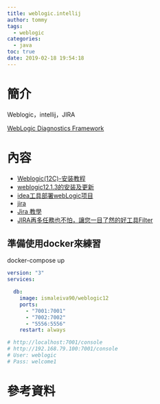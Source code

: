 ```yaml
---
title: weblogic.intellij
author: tommy
tags:
  - weblogic
categories:
  - java
toc: true
date: 2019-02-18 19:54:18
---
```


# 簡介

Weblogic，intellij，JIRA

[WebLogic Diagnostics Framework](https://docs.oracle.com/cd/E13222_01/wls/docs103/wldf_configuring/index.html)

<!--more-->
# 內容
- [Weblogic(12C)-安装教程](https://startshineye.github.io/2017/02/15/Weblogic-12C-%E5%AE%89%E8%A3%85%E6%95%99%E7%A8%8B/)
- [weblogic12.1.3的安装及更新](https://blog.csdn.net/yiyiwudian/article/details/40382709)
- [idea工具部署webLogic项目](https://blog.csdn.net/qq_37104736/article/details/79666731)
- [jira](https://www.astralweb.com.tw/introduction-of-atlassian-jira/)
- [Jira 教學](https://www.slideshare.net/rtesldoremi/jira-34821914?from_action=save)
- [JIRA再多任務也不怕，讓您一目了然的好工具Filter](https://www.astralweb.com.tw/project-tool-jira/)



## 準備使用docker來練習
docker-compose up
```yml
version: "3"
services:

  db:
    image: ismaleiva90/weblogic12
    ports:
      - "7001:7001"
      - "7002:7002"
      - "5556:5556"
    restart: always

# http://localhost:7001/console
# http://192.168.79.100:7001/console
# User: weblogic
# Pass: welcome1

```


# 參考資料


